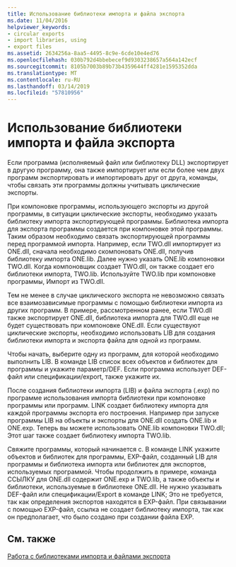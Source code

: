 ```yaml
---
title: Использование библиотеки импорта и файла экспорта
ms.date: 11/04/2016
helpviewer_keywords:
- circular exports
- import libraries, using
- export files
ms.assetid: 2634256a-8aa5-4495-8c9e-6cde10e4ed76
ms.openlocfilehash: 030b792d4bbebecef9d9303238657a564a142ecf
ms.sourcegitcommit: 8105b7003b89b73b4359644ff4281e1595352dda
ms.translationtype: MT
ms.contentlocale: ru-RU
ms.lasthandoff: 03/14/2019
ms.locfileid: "57810956"
---
```

# <a name="using-an-import-library-and-export-file"></a>Использование библиотеки импорта и файла экспорта

Если программа (исполняемый файл или библиотеку DLL) экспортирует в другую программу, она также импортирует или если более чем двух программ экспортировать и импортировать друг от друга, команды, чтобы связать эти программы должны учитывать циклические экспорты.

При компоновке программы, использующего экспорты из другой программы, в ситуации циклические экспорты, необходимо указать библиотеку импорта экспортирующей программы. Библиотека импорта для экспорта программы создается при компоновке этой программы. Таким образом необходимо связать экспортирующей программы перед программой импорта. Например, если TWO.dll импортирует из ONE.dll, сначала необходимо скомпоновать ONE.dll, получив библиотеку импорта ONE.lib. Далее нужно указать ONE.lib компоновки TWO.dll. Когда компоновщик создает TWO.dll, он также создает его библиотеки импорта, TWO.lib. Используйте TWO.lib при компоновке программы, Импорт из TWO.dll.

Тем не менее в случае циклического экспорта не невозможно связать все взаимозависимые программы с помощью библиотеки импорта из других программ. В примере, рассмотренном ранее, если TWO.dll также экспортирует ONE.dll, библиотека импорта для TWO.dll еще не будет существовать при компоновке ONE.dll. Если существуют циклические экспорты, необходимо использовать LIB для создания библиотеки импорта и экспорта файла для одной из программ.

Чтобы начать, выберите одну из программ, для которой необходимо выполнить LIB. В команде LIB список всех объектов и библиотек для программы и укажите параметр/DEF. Если программа использует DEF-файл или спецификации/export, также укажите их.

После создания библиотеки импорта (LIB) и файла экспорта (.exp) по программе использования импорта библиотеки при компоновке программы или программ. LINK создает библиотеку импорта для каждой программы экспорта его построения. Например при запуске программы LIB на объекты и экспорты для ONE.dll создать ONE.lib и ONE.exp. Теперь вы можете использовать ONE.lib компоновки TWO.dll; Этот шаг также создает библиотеку импорта TWO.lib.

Свяжите программы, который начинается с. В команде LINK укажите объектов и библиотек для программы, EXP-файл, созданный LIB для программы и библиотека импорта или библиотек для экспортов, используемых программой. Чтобы продолжить в примере, команда ССЫЛКУ для ONE.dll содержит ONE.exp и TWO.lib, а также объекты и библиотеки, используемые в библиотеке ONE.dll. Не нужно указывать DEF-файл или спецификации/Export в команде LINK; Это не требуется, так как определения экспортов находятся в EXP-файл. При связывании с помощью EXP-файл, ссылка не создает библиотеку импорта, так как он предполагает, что было создано при создании файла EXP.

## <a name="see-also"></a>См. также

[Работа с библиотеками импорта и файлами экспорта](working-with-import-libraries-and-export-files.md)
